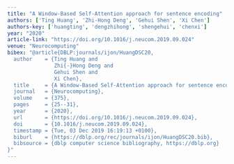 ```yaml
---
title: "A Window-Based Self-Attention approach for sentence encoding"
authors: ['Ting Huang', 'Zhi-Hong Deng', 'Gehui Shen', 'Xi Chen']
authors-key: ['huangting', 'dengzhihong', 'shengehui', 'chenxi']
year: "2020"
article-link: "https://doi.org/10.1016/j.neucom.2019.09.024"
venue: "Neurocomputing"
bibex: "@article{DBLP:journals/ijon/HuangDSC20,
  author    = {Ting Huang and
               Zhi{-}Hong Deng and
               Gehui Shen and
               Xi Chen},
  title     = {A Window-Based Self-Attention approach for sentence encoding},
  journal   = {Neurocomputing},
  volume    = {375},
  pages     = {25--31},
  year      = {2020},
  url       = {https://doi.org/10.1016/j.neucom.2019.09.024},
  doi       = {10.1016/j.neucom.2019.09.024},
  timestamp = {Tue, 03 Dec 2019 16:19:13 +0100},
  biburl    = {https://dblp.org/rec/journals/ijon/HuangDSC20.bib},
  bibsource = {dblp computer science bibliography, https://dblp.org}
}"
---
```

